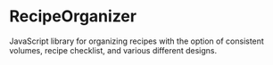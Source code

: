 # RecipeOrganizer
JavaScript library for organizing recipes with the option of consistent volumes, recipe checklist, and various different designs.

